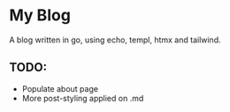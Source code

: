 # My Blog

A blog written in go, using echo, templ, htmx and tailwind.


## TODO:
* Populate about page
* More post-styling applied on .md
